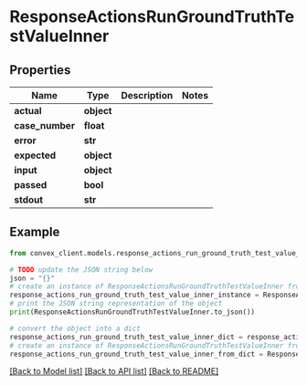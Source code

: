 # ResponseActionsRunGroundTruthTestValueInner


## Properties

Name | Type | Description | Notes
------------ | ------------- | ------------- | -------------
**actual** | **object** |  | 
**case_number** | **float** |  | 
**error** | **str** |  | 
**expected** | **object** |  | 
**input** | **object** |  | 
**passed** | **bool** |  | 
**stdout** | **str** |  | 

## Example

```python
from convex_client.models.response_actions_run_ground_truth_test_value_inner import ResponseActionsRunGroundTruthTestValueInner

# TODO update the JSON string below
json = "{}"
# create an instance of ResponseActionsRunGroundTruthTestValueInner from a JSON string
response_actions_run_ground_truth_test_value_inner_instance = ResponseActionsRunGroundTruthTestValueInner.from_json(json)
# print the JSON string representation of the object
print(ResponseActionsRunGroundTruthTestValueInner.to_json())

# convert the object into a dict
response_actions_run_ground_truth_test_value_inner_dict = response_actions_run_ground_truth_test_value_inner_instance.to_dict()
# create an instance of ResponseActionsRunGroundTruthTestValueInner from a dict
response_actions_run_ground_truth_test_value_inner_from_dict = ResponseActionsRunGroundTruthTestValueInner.from_dict(response_actions_run_ground_truth_test_value_inner_dict)
```
[[Back to Model list]](../README.md#documentation-for-models) [[Back to API list]](../README.md#documentation-for-api-endpoints) [[Back to README]](../README.md)


